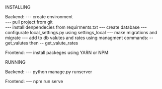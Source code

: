 INSTALLING

Backend:
  --- create environment</br>
  --- pull project from git</br>
  --- install denpendecies from requirments.txt
  --- create database
  --- configurate local_settings.py using settings_local
  --- make migrations and migrate
  --- add to db valutes and rates using managment commands:
        -- get_valutes
      then
        -- get_valute_rates
        
Frontend:
  --- install packeges using YARN or NPM
  
 
RUNNING
 
Backend:
  --- python manage.py runserver
  
Frontend:
  --- npm run serve
